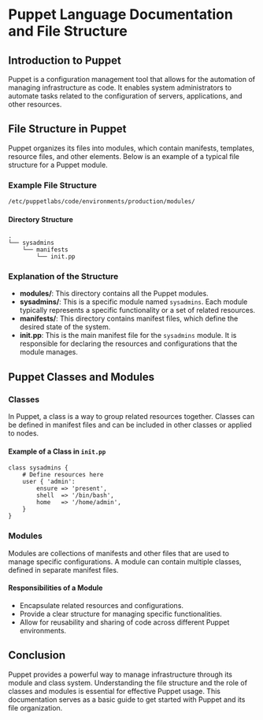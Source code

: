 # Puppet Language Documentation and File Structure

## Introduction to Puppet

Puppet is a configuration management tool that allows for the automation of managing infrastructure as code. It enables system administrators to automate tasks related to the configuration of servers, applications, and other resources.

## File Structure in Puppet

Puppet organizes its files into modules, which contain manifests, templates, resource files, and other elements. Below is an example of a typical file structure for a Puppet module.

### Example File Structure

```bash
/etc/puppetlabs/code/environments/production/modules/
```

#### Directory Structure

```
.
└── sysadmins
    └── manifests
        └── init.pp
```

### Explanation of the Structure

- **modules/**: This directory contains all the Puppet modules.
- **sysadmins/**: This is a specific module named `sysadmins`. Each module typically represents a specific functionality or a set of related resources.
- **manifests/**: This directory contains manifest files, which define the desired state of the system.
- **init.pp**: This is the main manifest file for the `sysadmins` module. It is responsible for declaring the resources and configurations that the module manages.

## Puppet Classes and Modules

### Classes

In Puppet, a class is a way to group related resources together. Classes can be defined in manifest files and can be included in other classes or applied to nodes.

#### Example of a Class in `init.pp`

```puppet
class sysadmins {
    # Define resources here
    user { 'admin':
        ensure => 'present',
        shell  => '/bin/bash',
        home   => '/home/admin',
    }
}
```

### Modules

Modules are collections of manifests and other files that are used to manage specific configurations. A module can contain multiple classes, defined in separate manifest files.

#### Responsibilities of a Module

- Encapsulate related resources and configurations.
- Provide a clear structure for managing specific functionalities.
- Allow for reusability and sharing of code across different Puppet environments.

## Conclusion

Puppet provides a powerful way to manage infrastructure through its module and class system. Understanding the file structure and the role of classes and modules is essential for effective Puppet usage. This documentation serves as a basic guide to get started with Puppet and its file organization.